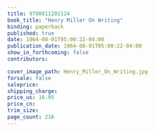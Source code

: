 ```yaml
---
title: 9780811201124
book_title: "Henry Miller On Writing"
binding: paperback
published: true
date: 1964-08-01T05:00:22-04:00
publication_date: 1964-08-01T05:00:22-04:00
show_in_forthcoming: false
contributors:

cover_image_path: Henry_Miller_On_Writing.jpg
forsale: false
saleprice:
shipping_charge:
price_us: 16.95
price_cn:
trim_size:
page_count: 216
---
```


